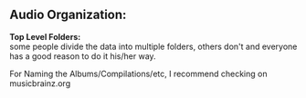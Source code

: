 ## Audio Organization:

**Top Level Folders:**  
some people divide the data into multiple folders, others don't and everyone has a good reason to do it his/her way.  

For Naming the Albums/Compilations/etc, I recommend checking on musicbrainz.org